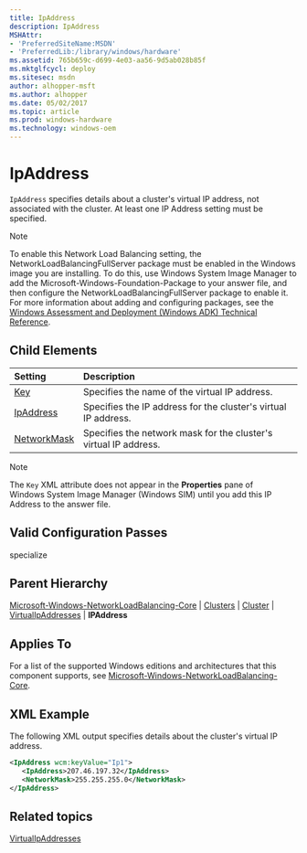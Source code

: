 ```yaml
---
title: IpAddress
description: IpAddress
MSHAttr:
- 'PreferredSiteName:MSDN'
- 'PreferredLib:/library/windows/hardware'
ms.assetid: 765b659c-d699-4e03-aa56-9d5ab028b85f
ms.mktglfcycl: deploy
ms.sitesec: msdn
author: alhopper-msft
ms.author: alhopper
ms.date: 05/02/2017
ms.topic: article
ms.prod: windows-hardware
ms.technology: windows-oem
---
```

# IpAddress

`IpAddress` specifies details about a cluster's virtual IP address, not associated with the cluster. At least one IP Address setting must be specified.

> [!Note]
> To enable this Network Load Balancing setting, the NetworkLoadBalancingFullServer package must be enabled in the Windows image you are installing. To do this, use Windows System Image Manager to add the Microsoft-Windows-Foundation-Package to your answer file, and then configure the NetworkLoadBalancingFullServer package to enable it. For more information about adding and configuring packages, see the [Windows Assessment and Deployment (Windows ADK) Technical Reference](http://go.microsoft.com/fwlink/?LinkId=206587).

## Child Elements

| Setting                 | Description                                                                           |
|:------------------------|:--------------------------------------------------------------------------------------|
| [Key](microsoft-windows-networkloadbalancing-core-clusters-cluster-virtualipaddresses-ipaddress-key.md) | Specifies the name of the virtual IP address. |
| [IpAddress](microsoft-windows-networkloadbalancing-core-clusters-cluster-virtualipaddresses-ipaddress-ipaddress.md) | Specifies the IP address for the cluster's virtual IP address. |
| [NetworkMask](microsoft-windows-networkloadbalancing-core-clusters-cluster-virtualipaddresses-ipaddress-networkmask.md) | Specifies the network mask for the cluster's virtual IP address. |

> [!Note]
> The `Key` XML attribute does not appear in the <strong>Properties</strong> pane of Windows System Image Manager (Windows SIM) until you add this IP Address to the answer file.

## Valid Configuration Passes

specialize

## Parent Hierarchy

[Microsoft-Windows-NetworkLoadBalancing-Core](microsoft-windows-networkloadbalancing-core.md) | [Clusters](microsoft-windows-networkloadbalancing-core-clusters.md) | [Cluster](microsoft-windows-networkloadbalancing-core-clusters-cluster.md) | [VirtualIpAddresses](microsoft-windows-networkloadbalancing-core-clusters-cluster-virtualipaddresses.md) | **IPAddress**

## Applies To

For a list of the supported Windows editions and architectures that this component supports, see [Microsoft-Windows-NetworkLoadBalancing-Core](microsoft-windows-networkloadbalancing-core.md).

## XML Example

The following XML output specifies details about the cluster's virtual IP address.

```XML
<IpAddress wcm:keyValue="Ip1">
   <IpAddress>207.46.197.32</IpAddress>
   <NetworkMask>255.255.255.0</NetworkMask>
</IpAddress>
```

## Related topics

[VirtualIpAddresses](microsoft-windows-networkloadbalancing-core-clusters-cluster-virtualipaddresses.md)
